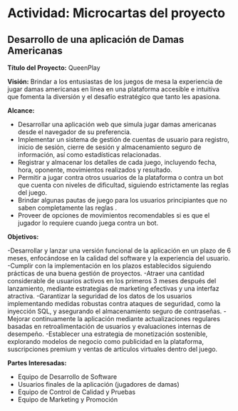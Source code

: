 # Actividad: Microcartas del proyecto

## Desarrollo de una aplicación de Damas Americanas

**Título del Proyecto:** QueenPlay

**Visión:** Brindar a los entusiastas de los juegos de mesa la experiencia de jugar damas americanas en línea en una plataforma accesible e intuitiva que fomenta la diversión y el desafío estratégico que tanto les apasiona.

**Alcance:**

- Desarrollar una aplicación web que simula jugar damas americanas desde el navegador de su preferencia.
- Implementar un sistema de gestión de cuentas de usuario para registro, inicio de sesión, cierre de sesión y almacenamiento seguro de información, así como estadísticas relacionadas.
- Registrar y almacenar los detalles de cada juego, incluyendo fecha, hora, oponente, movimientos realizados y resultado.
- Permitir a jugar contra otros usuarios de la plataforma o contra un bot que cuenta con niveles de dificultad, siguiendo estrictamente las reglas del juego.
- Brindar algunas pautas de juego para los usuarios principiantes que no saben completamente las reglas .
- Proveer de opciones de movimientos recomendables si es que el jugador lo requiere cuando juega contra un bot.

  
**Objetivos:**

-Desarrollar y lanzar una versión funcional de la aplicación en un plazo de 6 meses, enfocándose en la calidad del software y la experiencia del usuario.
-Cumplir con la implementación en los plazos establecidos siguiendo prácticas de una buena gestión de proyectos.
-Atraer una cantidad considerable de usuarios activos en los primeros 3 meses después del lanzamiento, mediante estrategias de marketing efectivas y una interfaz atractiva.
-Garantizar la seguridad de los datos de los usuarios implementando medidas robustas contra ataques de seguridad, como la inyección SQL, y asegurando el almacenamiento seguro de contraseñas.
-Mejorar continuamente la aplicación mediante actualizaciones regulares basadas en retroalimentación de usuarios y evaluaciones internas de desempeño.
-Establecer una estrategia de monetización sostenible, explorando modelos de negocio como publicidad en la plataforma, suscripciones premium y ventas de artículos virtuales dentro del juego.


**Partes Interesadas:**

- Equipo de Desarrollo de Software
- Usuarios finales de la aplicación (jugadores de damas)
- Equipo de Control de Calidad y Pruebas
- Equipo de Marketing y Promoción
